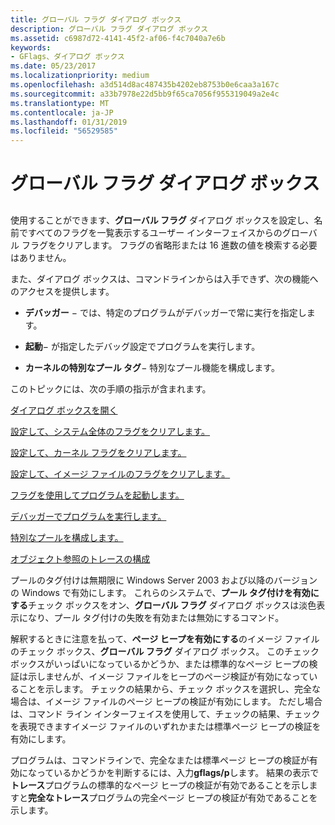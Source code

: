 ```yaml
---
title: グローバル フラグ ダイアログ ボックス
description: グローバル フラグ ダイアログ ボックス
ms.assetid: c6987d72-4141-45f2-af06-f4c7040a7e6b
keywords:
- GFlags、ダイアログ ボックス
ms.date: 05/23/2017
ms.localizationpriority: medium
ms.openlocfilehash: a3d514d8ac487435b4202eb8753b0e6caa3a167c
ms.sourcegitcommit: a33b7978e22d5bb9f65ca7056f955319049a2e4c
ms.translationtype: MT
ms.contentlocale: ja-JP
ms.lasthandoff: 01/31/2019
ms.locfileid: "56529585"
---
```

# <a name="global-flags-dialog-box"></a>グローバル フラグ ダイアログ ボックス


## <span id="ddk_global_flags_dialog_box_dtools"></span><span id="DDK_GLOBAL_FLAGS_DIALOG_BOX_DTOOLS"></span>


使用することができます、**グローバル フラグ** ダイアログ ボックスを設定し、名前ですべてのフラグを一覧表示するユーザー インターフェイスからのグローバル フラグをクリアします。 フラグの省略形または 16 進数の値を検索する必要はありません。

また、ダイアログ ボックスは、コマンドラインからは入手できず、次の機能へのアクセスを提供します。

-   **デバッガー** − では、特定のプログラムがデバッガーで常に実行を指定します。

-   **起動**− が指定したデバッグ設定でプログラムを実行します。

-   **カーネルの特別なプール タグ**− 特別なプール機能を構成します。

このトピックには、次の手順の指示が含まれます。

[ダイアログ ボックスを開く](opening-the-dialog-box.md)

[設定して、システム全体のフラグをクリアします。](setting-and-clearing-system-wide-flags.md)

[設定して、カーネル フラグをクリアします。](setting-and-clearing-kernel-flags.md)

[設定して、イメージ ファイルのフラグをクリアします。](setting-and-clearing-image-file-flags.md)

[フラグを使用してプログラムを起動します。](launching-a-program-with-flags.md)

[デバッガーでプログラムを実行します。](running-a-program-in-a-debugger.md)

[特別なプールを構成します。](configuring-special-pool.md)

[オブジェクト参照のトレースの構成](configuring-object-reference-tracing.md)

プールのタグ付けは無期限に Windows Server 2003 および以降のバージョンの Windows で有効にします。 これらのシステムで、**プール タグ付けを有効にする**チェック ボックスをオン、**グローバル フラグ** ダイアログ ボックスは淡色表示になり、プール タグ付けの失敗を有効または無効にするコマンド。

解釈するときに注意を払って、**ページ ヒープを有効にする**のイメージ ファイルのチェック ボックス、**グローバル フラグ** ダイアログ ボックス。 このチェック ボックスがいっぱいになっているかどうか、または標準的なページ ヒープの検証は示しませんが、イメージ ファイルをヒープのページ検証が有効になっていることを示します。 チェックの結果から、チェック ボックスを選択し、完全な場合は、イメージ ファイルのページ ヒープの検証が有効にします。 ただし場合は、コマンド ライン インターフェイスを使用して、チェックの結果、チェックを表現できますイメージ ファイルのいずれかまたは標準ページ ヒープの検証を有効にします。

プログラムは、コマンドラインで、完全なまたは標準ページ ヒープの検証が有効になっているかどうかを判断するには、入力**gflags/p**します。 結果の表示で**トレース**プログラムの標準的なページ ヒープの検証が有効であることを示しますと**完全なトレース**プログラムの完全ページ ヒープの検証が有効であることを示します。

 

 





